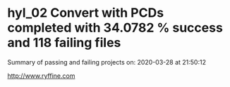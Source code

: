 # hyl_02 Convert with PCDs completed with 34.0782 % success and 118 failing files

Summary of passing and failing projects on: 2020-03-28 at 21:50:12

http://www.ryffine.com
